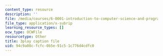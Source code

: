 ```yaml
---
content_type: resource
description: ''
file: /media/courses/6-0001-introduction-to-computer-science-and-programming-in-python-fall-2016/94c9a08cfcfc0b5e91c51c776d4cdfc0_Y6J8I056Ffw.srt
file_type: application/x-subrip
learning_resource_types: []
ocw_type: OCWFile
resourcetype: Other
title: 3play caption file
uid: 94c9a08c-fcfc-0b5e-91c5-1c776d4cdfc0
---
```

